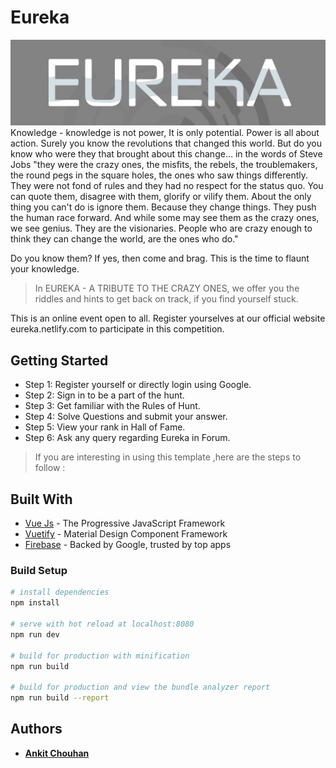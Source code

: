 # Eureka
![Eureka](./src/assets/eureka.jpg)
Knowledge - knowledge is not power, It is only potential. Power is all about action. Surely you know the revolutions that changed this world. But do you know who were they that brought about this change… in the words of Steve Jobs "they were the crazy ones, the misfits, the rebels, the troublemakers, the round pegs in the square holes, the ones who saw things differently. They were not fond of rules and they had no respect for the status quo. You can quote them, disagree with them, glorify or vilify them. About the only thing you can't do is ignore them. Because they change things. They push the human race forward. And while some may see them as the crazy ones, we see genius. They are the visionaries. People who are crazy enough to think they can change the world, are the ones who do."

Do you know them? If yes, then come and brag. This is the time to flaunt your knowledge. 

>In EUREKA - A TRIBUTE TO THE CRAZY ONES, we offer you the riddles and hints to get back on track, if you find yourself stuck.

This is an online event open to all. Register yourselves at our official website eureka.netlify.com to participate in this competition.

## Getting Started

* Step 1: Register yourself or directly login using Google.
* Step 2: Sign in to be a part of the hunt.
* Step 3: Get familiar with the Rules of Hunt.
* Step 4: Solve Questions and submit your answer.
* Step 5: View your rank in Hall of Fame.
* Step 6: Ask any query regarding Eureka in Forum.

> If you are interesting in using this template ,here are the steps to follow :

## Built With

* [Vue Js](https://vuejs.org/) - The Progressive JavaScript Framework
* [Vuetify](https://vuetifyjs.com/en/) - Material Design Component Framework
* [Firebase](https://firebase.google.com/) - Backed by Google, trusted by top apps

### Build Setup

``` bash
# install dependencies
npm install

# serve with hot reload at localhost:8080
npm run dev

# build for production with minification
npm run build

# build for production and view the bundle analyzer report
npm run build --report
```
## Authors

* **[Ankit Chouhan](https://www.facebook.com/ankit.chouhan.1020)**
